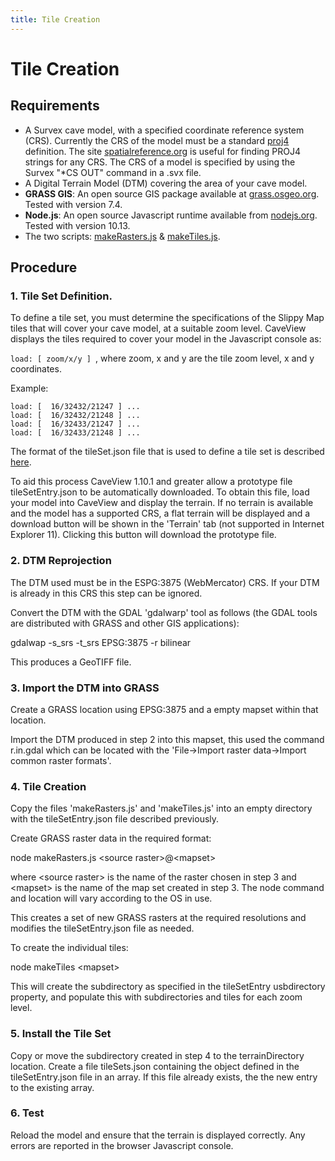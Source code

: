 ```yaml
---
title: Tile Creation
---
```

# Tile Creation

## Requirements

* A Survex cave model, with a specified coordinate reference system (CRS). Currently the CRS of the model must be a standard [proj4](https://proj4.org/) definition. The site [spatialreference.org](http://spatialreference.org/) is useful for finding PROJ4 strings for any CRS. The CRS of a model is specified by using the Survex "*CS OUT" command in a .svx file.
* A Digital Terrain Model (DTM) covering the area of your cave model.
* **GRASS GIS**: An open source GIS package available at [grass.osgeo.org](https://grass.osgeo.org/). Tested with version 7.4.
* **Node.js**: An open source Javascript runtime available from [nodejs.org](https://nodejs.org/). Tested with version 10.13.
* The two scripts: [makeRasters.js](https://github.com/aardgoose/CVTiles/blob/master/src/makeRasters.js) & [makeTiles.js](https://github.com/aardgoose/CVTiles/blob/master/src/makeRasters.js).

## Procedure

### 1. Tile Set Definition.

To define a tile set, you must determine the specifications of the Slippy Map tiles that will cover your cave model, at a suitable zoom level. CaveView displays the tiles required to cover your model in the Javascript console as:

`load: [ zoom/x/y ] `, where zoom, x and y are the tile zoom level, x and y coordinates.

Example:
```
load: [  16/32432/21247 ] ...
load: [  16/32432/21248 ] ...
load: [  16/32433/21247 ] ...
load: [  16/32433/21248 ] ...
```

The format of the tileSet.json file that is used to define a tile set is described [here](tileformat.md).

To aid this process CaveView 1.10.1 and greater allow a prototype file tileSetEntry.json to be automatically downloaded.  To obtain this file, load your model into CaveView and display the terrain. If no terrain is available and the model has a supported CRS, a flat terrain will be displayed and a download button will be shown in the 'Terrain' tab (not supported in Internet Explorer 11). Clicking this button will download the prototype file.

### 2. DTM Reprojection

The DTM used must be in the ESPG:3875 (WebMercator) CRS. If your DTM is already in this CRS this step can be ignored.

Convert the DTM with the GDAL 'gdalwarp' tool as follows (the GDAL tools are distributed with GRASS and other GIS applications):

gdalwap -s_srs <source CRS> -t_srs EPSG:3875 -r bilinear <source file> <output file>

This produces a GeoTIFF file.

### 3. Import the DTM into GRASS

Create a GRASS location using EPSG:3875 and a empty mapset within that location.

Import the DTM produced in step 2 into this mapset, this used the command r.in.gdal which can be located with the 'File->Import raster data->Import common raster formats'.

### 4. Tile Creation

Copy the files 'makeRasters.js' and 'makeTiles.js' into an empty directory with the tileSetEntry.json file described previously.

Create GRASS raster data in the required format:

node makeRasters.js &lt;source raster&gt;@&lt;mapset&gt;

where &lt;source raster&gt; is the name of the raster chosen in step 3 and &lt;mapset&gt; is the name of the map set created in step 3. The node command and location will vary according to the OS in use.

This creates a set of new GRASS rasters at the required resolutions and modifies the tileSetEntry.json file as needed.

To create the individual tiles:

node makeTiles &lt;mapset&gt;

This will create the subdirectory as specified in the tileSetEntry usbdirectory property, and populate this with subdirectories and tiles for each zoom level.

### 5. Install the Tile Set

Copy or move the subdirectory created in step 4 to the terrainDirectory location.
Create a file tileSets.json containing the object defined in the tileSetEntry.json file in an array. If this file already exists, the the new entry to the existing array.

### 6. Test

Reload the model and ensure that the terrain is displayed correctly. Any errors are reported in the browser Javascript console.



